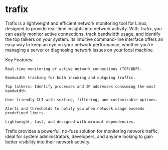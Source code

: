 # trafix
Trafix is a lightweight and efficient network monitoring tool for Linux, designed to provide real-time insights into network activity. With Trafix, you can easily monitor active connections, track bandwidth usage, and identify the top talkers on your system. Its intuitive command-line interface offers an easy way to keep an eye on your network performance, whether you're managing a server or diagnosing network issues on your local machine.

Key Features:

    Real-time monitoring of active network connections (TCP/UDP).

    Bandwidth tracking for both incoming and outgoing traffic.

    Top talkers: Identify processes and IP addresses consuming the most bandwidth.

    User-friendly CLI with sorting, filtering, and customizable options.

    Alerts and thresholds to notify you when network usage exceeds predefined limits.

    Lightweight, fast, and designed with minimal dependencies.

Trafix provides a powerful, no-fuss solution for monitoring network traffic, ideal for system administrators, developers, and anyone looking to gain better visibility into their network activity.
